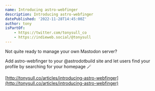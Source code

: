 ```yaml
---
name: Introducing astro-webfinger
description: Introducing astro-webfinger
datePublished: '2022-11-28T14:45:00Z'
author: tony
isPartOf:
    - https://twitter.com/tonysull_co
    - https://indieweb.social/@tonysull
---
```


Not quite ready to manage your own Mastodon server?

Add astro-webfinger to your @astrodotbuild site and let users find your profile by searching for your homepage 🪄

[http://tonysull.co/articles/introducing-astro-webfinger](http://tonysull.co/articles/introducing-astro-webfinger)
